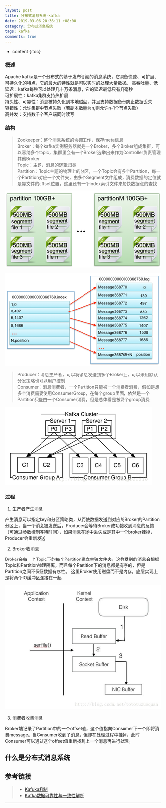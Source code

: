 ```yaml
---
layout: post
title: 分布式消息系统-kafka
date: 2019-03-06 20:36:11 +08:00
category: 分布式消息系统 
tags: kafka 
comments: true
---
```


* content
{:toc}





### 概述
Apache kafka是一个分布式的基于发布订阅的消息系统，它具备快速、可扩展、可持久化的特点，它的最大的特性就是可以实时的处理大量数据。
高吞吐量、低延迟：kafka每秒可以处理几十万条消息，它的延迟最低只有几毫秒<br/>
可扩展性：kafka集群支持热扩展<br/>
持久性、可靠性：消息被持久化到本地磁盘，并且支持数据备份防止数据丢失<br/>
容错性：允许集群中节点失败（若副本数量为n,则允许n-1个节点失败）<br/>
高并发：支持数千个客户端同时读写<br/>
### 结构

>Zookeeper：整个消息系统的协调工作，保存meta信息<br/>
>Broker：每个kafka实例服务器就是一个Broker，多个Broker组成集群，可以容纳多个topic，集群里会有一个Broker选举出来作为Controller负责管理其他Broker<br/>
>Topic：主题，消息的逻辑归类<br/>
>Partition：Topic主题的物理上的分区，一个Topic会有多个Partition，每一个Partition对应一个文件夹，由多个Segment文件组成，消费数据的定位就是靠文件的offset位置，这里还有一个index索引文件来加快数据点的查找

![](/assets/images4post/kafka-201903192110.png)

![](/assets/images4post/kafka-201903192110-1.png)

>Producer：消息生产者，可以将消息发送到多个Broker上，可以采用默认分发策略也可以用户控制<br/>
>Consumer：消息消费者，一个Partition只能被一个消费者消费，假如是想多个消费需要使用ConsumerGroup，在每个group里面，依然是一个Partition只能由一个Consumer消费，但是总体看是被两个group消费

![](/assets/images4post/kafka-201903192110-2.png)
### 过程

1. 生产者产生消息

产生消息可以指定key和分区策略类，从而使数据发送到对应的Broker的Partition分区上，当一个消息被发送后，Producer会等待Broker成功接收到消息的反馈（可通过参数控制等待时间），如果消息在途中丢失或是其中一个broker挂掉，Producer会重新发送

2. Broker收消息

Broker会每一个Topic下的每个Partition建立单独文件夹，这样受到的消息会根据Topic和Partition物理隔离，而且每个Partition下的消息都是有序的，但是Partition之间不保证数据有序性。
这里Broker使用磁盘而不是内存，底层实现上是将两个IO缓冲区连接在一起

![](/assets/images4post/kafka-201903192110-3.png)

3. 消费者收集消息

Broker端记录了Partition中的一个offset值，这个值指向Consumer下一个即将消费message。当Consumer收到了消息，但却在处理过程中挂掉，此时Consumer可以通过这个offset值重新找到上一个消息再进行处理。


## 什么是分布式消息系统





## 参考链接

>* [Kafuka机制](https://www.cnblogs.com/zonemayor/p/4361551.html)
>* [Kafka数据可靠性与一致性解析](https://blog.csdn.net/lizhitao/article/details/52296102)

----

